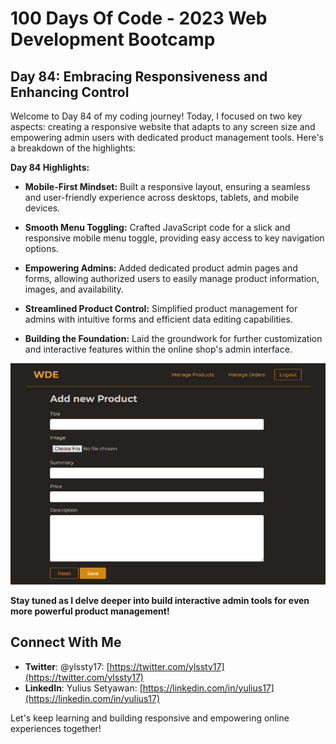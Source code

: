 # 100 Days Of Code - 2023 Web Development Bootcamp

## Day 84: Embracing Responsiveness and Enhancing Control

Welcome to Day 84 of my coding journey! Today, I focused on two key aspects: creating a responsive website that adapts to any screen size and empowering admin users with dedicated product management tools. Here's a breakdown of the highlights:

**Day 84 Highlights:**

* **Mobile-First Mindset:** Built a responsive layout, ensuring a seamless and user-friendly experience across desktops, tablets, and mobile devices.

* **Smooth Menu Toggling:** Crafted JavaScript code for a slick and responsive mobile menu toggle, providing easy access to key navigation options.

* **Empowering Admins:** Added dedicated product admin pages and forms, allowing authorized users to easily manage product information, images, and availability.

* **Streamlined Product Control:** Simplified product management for admins with intuitive forms and efficient data editing capabilities.

* **Building the Foundation:** Laid the groundwork for further customization and interactive features within the online shop's admin interface.

![Day 84 Preview](preview.png)

**Stay tuned as I delve deeper into build interactive admin tools for even more powerful product management!  ️**

## Connect With Me

- **Twitter**: @ylssty17: [https://twitter.com/ylssty17](https://twitter.com/ylssty17)
- **LinkedIn**: Yulius Setyawan: [https://linkedin.com/in/yulius17](https://linkedin.com/in/yulius17)

Let's keep learning and building responsive and empowering online experiences together!
